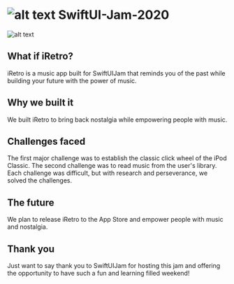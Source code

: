 # ![alt text](https://firebasestorage.googleapis.com/v0/b/eyemaps-c1b86.appspot.com/o/Instagram%20post%20-%2012-2.png?alt=media&token=7a3fb54a-1848-4787-962c-816b9dd4f8a0) SwiftUI-Jam-2020


![alt text](https://firebasestorage.googleapis.com/v0/b/eyemaps-c1b86.appspot.com/o/Group%2016-2.png?alt=media&token=3385276d-14a8-464b-be7e-903ff6b4060f)

## What if iRetro?
iRetro is a music app built for SwiftUIJam that reminds you of the past while building your future with the power of music.  

## Why we built it
We built iRetro to bring back nostalgia while empowering people with music.

## Challenges faced
The first major challenge was to establish the classic click wheel of the iPod Classic.  The second challenge was to read music from the user's library.  Each challenge was difficult, but with research and perseverance, we solved the challenges.

## The future
We plan to release iRetro to the App Store and empower people with music and nostalgia.

## Thank you
Just want to say thank you to SwiftUIJam for hosting this jam and offering the opportunity to have such a fun and learning filled weekend! 

